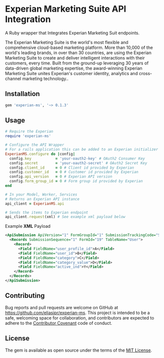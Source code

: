 # Experian Marketing Suite API Integration

A Ruby wrapper that Integrates Experian Marketing Suit endpoints.

The Experian Marketing Suite is the world's most flexible and comprehensive
cloud-based marketing platform. More than 10,000 of the world's leading brands,
in over than 30 countries, are using the Experian Marketing Suite to create and
deliver intelligent interactions with their customers, every time. Built from the
ground-up leveraging 30 years of data-driven global marketing expertise, the
award-winning Experian Marketing Suite unites Experian's customer identity,
analytics and cross-channel marketing technology..

## Installation

```ruby
gem 'experian-ms', '~> 0.1.3'
```

## Usage

```ruby
# Require the Experian
require 'experian-ms'

# Configure the API Wrapper
# For a rails application this can be added to an Experian initializer
ExperianMS.configure do |config|
  config.key           = 'your-oauth2-key' # OAuth2 Consumer Key
  config.secret        = 'your-oauth2-secret' # OAuth2 Secret Key
  config.client_id     = 0 # Client id provided by Experian
  config.customer_id   = 0 # Customer id provided by Experian
  config.api_version   = 0 # Experian API version
  config.form_group_id = 0 # Form group id provided by Experian
end

# In your Model, Worker, Services
# Returns an Experian API instance
api_client = ExperianMS.api

# Sends the items to Experian endpoint
api_client.request(xml) # See example xml payload below

```

Example **XML** Payload

```xml
<ApiSubmission ApiVersion="1" FormGroupId="1" SubmissionTrackingCode="SOMECODE" CustId="615">
  <Records SubmissionSequence="1" FormId="19" TableName="User">
    <Record>
      <Field FieldName="user_profile_id">A</Field>
      <Field FieldName="user_id">B</Field>
      <Field FieldName="category">C</Field>
      <Field FieldName="category_value">D</Field>
      <Field FieldName="active_ind">Y</Field>
    </Record>
  </Records>
</ApiSubmission>
```
## Contributing

Bug reports and pull requests are welcome on GitHub at https://github.com/eliasjpr/experian-ms.
This project is intended to be a safe, welcoming space for collaboration, and
contributors are expected to adhere to the [Contributor Covenant](http://contributor-covenant.org) code of conduct.


## License

The gem is available as open source under the terms of the [MIT License](http://opensource.org/licenses/MIT).
